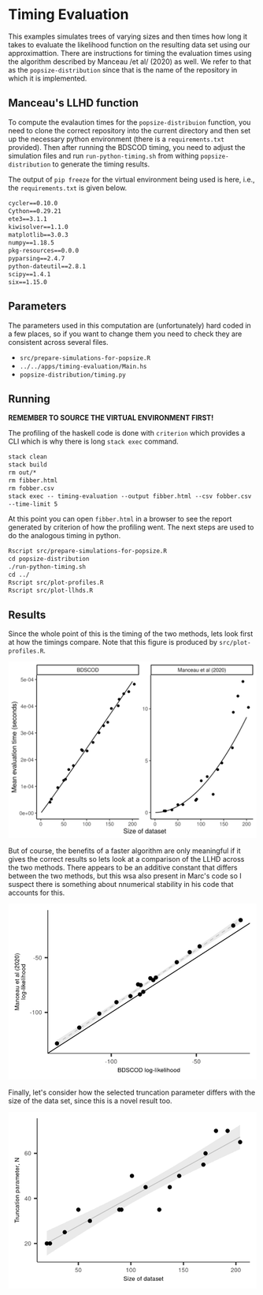 # Timing Evaluation

This examples simulates trees of varying sizes and then times how long it takes
to evaluate the likelihood function on the resulting data set using our
approximattion. There are instructions for timing the evaluation times using the
algorithm described by Manceau /et al/ (2020) as well. We refer to that as the
`popsize-distribution` since that is the name of the repository in which it is
implemented.

## Manceau's LLHD function

To compute the evalaution times for the `popsize-distribuion` function, you need
to clone the correct repository into the current directory and then set up the
necessary python environment (there is a `requirements.txt` provided). Then
after running the BDSCOD timing, you need to adjust the simulation files and run
`run-python-timing.sh` from withing `popsize-distribution` to generate the
timing results.

The output of `pip freeze` for the virtual environment being used is here, i.e.,
the `requirements.txt` is given below.

```
cycler==0.10.0
Cython==0.29.21
ete3==3.1.1
kiwisolver==1.1.0
matplotlib==3.0.3
numpy==1.18.5
pkg-resources==0.0.0
pyparsing==2.4.7
python-dateutil==2.8.1
scipy==1.4.1
six==1.15.0
```

## Parameters

The parameters used in this computation are (unfortunately) hard coded in a few
places, so if you want to change them you need to check they are consistent
across several files.

- `src/prepare-simulations-for-popsize.R`
- `../../apps/timing-evaluation/Main.hs`
- `popsize-distribution/timing.py`

## Running

**REMEMBER TO SOURCE THE VIRTUAL ENVIRONMENT FIRST!**

The profiling of the haskell code is done with `criterion` which provides a CLI
which is why there is long `stack exec` command.

```
stack clean 
stack build 
rm out/*
rm fibber.html 
rm fobber.csv 
stack exec -- timing-evaluation --output fibber.html --csv fobber.csv --time-limit 5 
```

At this point you can open `fibber.html` in a browser to see the report
generated by criterion of how the profiling went. The next steps are used to do
the analogous timing in python.

```
Rscript src/prepare-simulations-for-popsize.R 
cd popsize-distribution 
./run-python-timing.sh
cd ../ 
Rscript src/plot-profiles.R
Rscript src/plot-llhds.R
```

## Results

Since the whole point of this is the timing of the two methods, lets look first
at how the timings compare. Note that this figure is produced by
`src/plot-profiles.R`.

![](out/profiles.png)

But of course, the benefits of a faster algorithm are only meaningful if it
gives the correct results so lets look at a comparison of the LLHD across the
two methods. There appears to be an additive constant that differs between the
two methods, but this wsa also present in Marc's code so I suspect there is
something about nnumerical stability in his code that accounts for this.

![](out/llhd-comparison.png)

Finally, let's consider how the selected truncation parameter differs with the
size of the data set, since this is a novel result too.

![](out/truncation-comparison.png)

